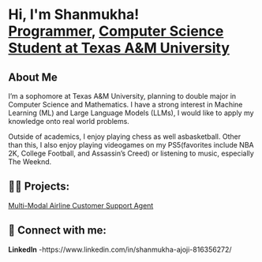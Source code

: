 <h1>Hi, I'm Shanmukha! <br/><a href="https://github.com/shanmukhaajoji">Programmer</a>, <a href="https://www.linkedin.com/in/joshmadakor/](https://www.linkedin.com/in/shanmukha-ajoji-816356272/">Computer Science Student at Texas A&M University</a> </h1>

<h2>About Me</h2> <p> I’m a sophomore at Texas A&M University, planning to double major in Computer Science and Mathematics. I have a strong interest in Machine Learning (ML) and Large Language Models (LLMs), I would like to apply my knowledge onto real world problems. </p> <p> Outside of academics, I enjoy playing chess as well asbasketball. Other than this, I also enjoy playing videogames on my PS5(favorites include NBA 2K, College Football, and Assassin’s Creed) or listening to music, especially The Weeknd. </p>

<h2>👨‍💻 Projects:</h2>
<a href="https://github.com/shanmukhaajoji/Chatbot" target="_blank">Multi-Modal Airline Customer Support Agent</a>





<h2> 🤳 Connect with me:</h2>
<b>LinkedIn</b>
-https://www.linkedin.com/in/shanmukha-ajoji-816356272/

<!--
**joshmadakor1/joshmadakor1** is a ✨ _special_ ✨ repository because its `README.md` (this file) appears on your GitHub profile.

Here are some ideas to get you started:

- 🔭 I’m currently working on ...
- 🌱 I’m currently learning ...
- 👯 I’m looking to collaborate on ...
- 🤔 I’m looking for help with ...
- 💬 Ask me about ...
- 📫 How to reach me: ...
- 😄 Pronouns: ...
- ⚡ Fun fact: ...
-->
